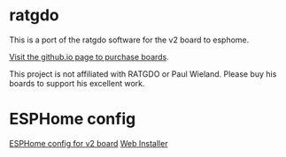 
# ratgdo

This is a port of the ratgdo software for the v2 board to esphome.

[Visit the github.io page to purchase boards](https://paulwieland.github.io/ratgdo/).

This project is not affiliated with RATGDO or Paul Wieland. Please buy his boards to support his excellent work.

# ESPHome config

[ESPHome config for v2 board](https://github.com/ESPHome-RATGDO/esphome-ratgdo/blob/main/static/v2board.yaml)
[Web Installer](https://esphome-ratgdo.github.io/esphome-ratgdo/)
